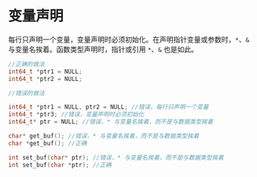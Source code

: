 变量声明 
=========================



每行只声明一个变量，变量声明时必须初始化。在声明指针变量或参数时，`*`、`&` 与变量名挨着。函数类型声明时，指针或引用 `*`、`&` 也是如此。

```cpp
//正确的做法
int64_t *ptr1 = NULL;
int64_t *ptr2 = NULL;

//错误的做法

int64_t *ptr1 = NULL, ptr2 = NULL; //错误，每行只声明一个变量
int64_t *ptr3; //错误，变量声明时必须初始化
int64_t* ptr = NULL; //错误，* 与变量名挨着，而不是与数据类型挨着

char* get_buf(); //错误，* 与变量名挨着，而不是与数据类型挨着
char *get_buf(); //正确

int set_buf(char* ptr); //错误，* 与变量名挨着，而不是与数据类型挨着
int set_buf(char *ptr); //正确
```



